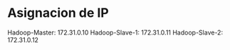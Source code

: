 # Asignacion de IP
Hadoop-Master:	172.31.0.10
Hadoop-Slave-1:	172.31.0.11
Hadoop-Slave-2:	172.31.0.12
